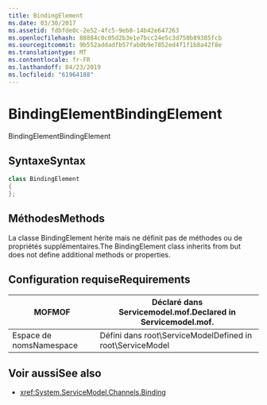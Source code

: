 ```yaml
---
title: BindingElement
ms.date: 03/30/2017
ms.assetid: fdbfde0c-2e52-4fc5-9eb8-14b42e647263
ms.openlocfilehash: 88884c0c05d2b3e1e7bcc24e5c3d750b89385fcb
ms.sourcegitcommit: 9b552addadfb57fab0b9e7852ed4f1f1b8a42f8e
ms.translationtype: MT
ms.contentlocale: fr-FR
ms.lasthandoff: 04/23/2019
ms.locfileid: "61964188"
---
```

# <a name="bindingelement"></a><span data-ttu-id="7ea9d-102">BindingElement</span><span class="sxs-lookup"><span data-stu-id="7ea9d-102">BindingElement</span></span>
<span data-ttu-id="7ea9d-103">BindingElement</span><span class="sxs-lookup"><span data-stu-id="7ea9d-103">BindingElement</span></span>  
  
## <a name="syntax"></a><span data-ttu-id="7ea9d-104">Syntaxe</span><span class="sxs-lookup"><span data-stu-id="7ea9d-104">Syntax</span></span>  
  
```csharp  
class BindingElement  
{  
};  
```  
  
## <a name="methods"></a><span data-ttu-id="7ea9d-105">Méthodes</span><span class="sxs-lookup"><span data-stu-id="7ea9d-105">Methods</span></span>  
 <span data-ttu-id="7ea9d-106">La classe BindingElement hérite mais ne définit pas de méthodes ou de propriétés supplémentaires.</span><span class="sxs-lookup"><span data-stu-id="7ea9d-106">The BindingElement class inherits from but does not define additional methods or properties.</span></span>  
  
## <a name="requirements"></a><span data-ttu-id="7ea9d-107">Configuration requise</span><span class="sxs-lookup"><span data-stu-id="7ea9d-107">Requirements</span></span>  
  
|<span data-ttu-id="7ea9d-108">MOF</span><span class="sxs-lookup"><span data-stu-id="7ea9d-108">MOF</span></span>|<span data-ttu-id="7ea9d-109">Déclaré dans Servicemodel.mof.</span><span class="sxs-lookup"><span data-stu-id="7ea9d-109">Declared in Servicemodel.mof.</span></span>|  
|---------|-----------------------------------|  
|<span data-ttu-id="7ea9d-110">Espace de noms</span><span class="sxs-lookup"><span data-stu-id="7ea9d-110">Namespace</span></span>|<span data-ttu-id="7ea9d-111">Défini dans root\ServiceModel</span><span class="sxs-lookup"><span data-stu-id="7ea9d-111">Defined in root\ServiceModel</span></span>|  
  
## <a name="see-also"></a><span data-ttu-id="7ea9d-112">Voir aussi</span><span class="sxs-lookup"><span data-stu-id="7ea9d-112">See also</span></span>

- <xref:System.ServiceModel.Channels.Binding>
